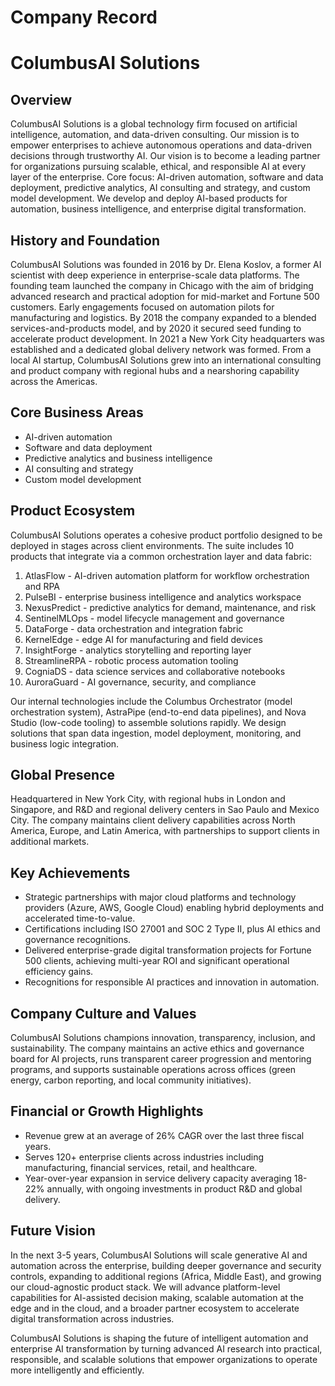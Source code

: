 # Company Record

# ColumbusAI Solutions

## Overview
ColumbusAI Solutions is a global technology firm focused on artificial intelligence, automation, and data-driven consulting. Our mission is to empower enterprises to achieve autonomous operations and data-driven decisions through trustworthy AI. Our vision is to become a leading partner for organizations pursuing scalable, ethical, and responsible AI at every layer of the enterprise. Core focus: AI-driven automation, software and data deployment, predictive analytics, AI consulting and strategy, and custom model development. We develop and deploy AI-based products for automation, business intelligence, and enterprise digital transformation.

## History and Foundation
ColumbusAI Solutions was founded in 2016 by Dr. Elena Koslov, a former AI scientist with deep experience in enterprise-scale data platforms. The founding team launched the company in Chicago with the aim of bridging advanced research and practical adoption for mid-market and Fortune 500 customers. Early engagements focused on automation pilots for manufacturing and logistics. By 2018 the company expanded to a blended services-and-products model, and by 2020 it secured seed funding to accelerate product development. In 2021 a New York City headquarters was established and a dedicated global delivery network was formed. From a local AI startup, ColumbusAI Solutions grew into an international consulting and product company with regional hubs and a nearshoring capability across the Americas.

## Core Business Areas
- AI-driven automation
- Software and data deployment
- Predictive analytics and business intelligence
- AI consulting and strategy
- Custom model development

## Product Ecosystem
ColumbusAI Solutions operates a cohesive product portfolio designed to be deployed in stages across client environments. The suite includes 10 products that integrate via a common orchestration layer and data fabric:

1) AtlasFlow - AI-driven automation platform for workflow orchestration and RPA
2) PulseBI - enterprise business intelligence and analytics workspace
3) NexusPredict - predictive analytics for demand, maintenance, and risk
4) SentinelMLOps - model lifecycle management and governance
5) DataForge - data orchestration and integration fabric
6) KernelEdge - edge AI for manufacturing and field devices
7) InsightForge - analytics storytelling and reporting layer
8) StreamlineRPA - robotic process automation tooling
9) CogniaDS - data science services and collaborative notebooks
10) AuroraGuard - AI governance, security, and compliance

Our internal technologies include the Columbus Orchestrator (model orchestration system), AstraPipe (end-to-end data pipelines), and Nova Studio (low-code tooling) to assemble solutions rapidly. We design solutions that span data ingestion, model deployment, monitoring, and business logic integration.

## Global Presence
Headquartered in New York City, with regional hubs in London and Singapore, and R&D and regional delivery centers in Sao Paulo and Mexico City. The company maintains client delivery capabilities across North America, Europe, and Latin America, with partnerships to support clients in additional markets.

## Key Achievements
- Strategic partnerships with major cloud platforms and technology providers (Azure, AWS, Google Cloud) enabling hybrid deployments and accelerated time-to-value.
- Certifications including ISO 27001 and SOC 2 Type II, plus AI ethics and governance recognitions.
- Delivered enterprise-grade digital transformation projects for Fortune 500 clients, achieving multi-year ROI and significant operational efficiency gains.
- Recognitions for responsible AI practices and innovation in automation.

## Company Culture and Values
ColumbusAI Solutions champions innovation, transparency, inclusion, and sustainability. The company maintains an active ethics and governance board for AI projects, runs transparent career progression and mentoring programs, and supports sustainable operations across offices (green energy, carbon reporting, and local community initiatives).

## Financial or Growth Highlights
- Revenue grew at an average of 26% CAGR over the last three fiscal years.
- Serves 120+ enterprise clients across industries including manufacturing, financial services, retail, and healthcare.
- Year-over-year expansion in service delivery capacity averaging 18-22% annually, with ongoing investments in product R&D and global delivery.

## Future Vision
In the next 3-5 years, ColumbusAI Solutions will scale generative AI and automation across the enterprise, building deeper governance and security controls, expanding to additional regions (Africa, Middle East), and growing our cloud-agnostic product stack. We will advance platform-level capabilities for AI-assisted decision making, scalable automation at the edge and in the cloud, and a broader partner ecosystem to accelerate digital transformation across industries.

ColumbusAI Solutions is shaping the future of intelligent automation and enterprise AI transformation by turning advanced AI research into practical, responsible, and scalable solutions that empower organizations to operate more intelligently and efficiently.
